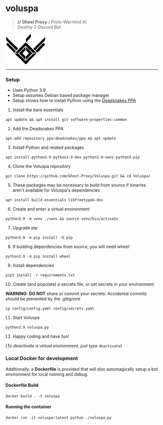 # voluspa
> **// Ghost Proxy** / Proto-Warmind AI  
> _Destiny 2 Discord Bot_

![Voluspa Logo](images/voluspa/Voluspa_icon_100x133_black.png)

---

### Setup
- Uses Python 3.9
- Setup assumes Debian based package manager
- Setup shows how to install Python using the [Deadsnakes PPA](https://launchpad.net/~deadsnakes/+archive/ubuntu/ppa)

1. Install the bare essentials

`apt update && apt install git software-properties-common`

2. Add the Deadsnakes PPA

`apt-add-repository ppa:deadsnakes/ppa && apt update`

3. Install Python and related packages

`apt install python3.9 python3.9-dev python3.9-venv python3-pip`

4. Clone the Voluspa repository

`git clone https://github.com/Ghost-Proxy/Voluspa.git && cd Voluspa/`

5. These packages may be necessary to build from source if binaries aren't available for Voluspa's dependencies

`apt install build-essentials libfreetype6-dev`

6. Create and enter a virtual environment

`python3.9 -m venv ./venv && source venv/bin/activate`

7. Upgrade pip

`python3.9 -m pip install -U pip`

8. If building dependencies from source, you will need wheel

`python3.9 -m pip install wheel`

9. Install dependencies

`pip3 install -r requirements.txt`

10. Create (and populate) a secrets file, or set secrets in your environment

**WARNING:** __DO NOT__ share or commit your secrets. Accidental commits should be prevented by the .gitignore

`cp config/config.yaml config/secrets.yaml`

11. Start Voluspa

`python3.9 voluspa.py`

12. Happy coding and have fun!

(_To deactivate a virtual environment, just type_ `deactivate`)


### Local Docker for development
Additionally, a **Dockerfile** is provided that will also automagically setup a bot environment for local running and debug.

#### Dockerfile Build
```
docker build . -t voluspa
```

#### Running the container
```
docker run -it voluspa:latest python ./voluspa.py
```
